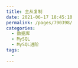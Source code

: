 ```yaml
---
title: 主从复制
date: 2021-06-17 18:45:10
permalink: /pages/790398/
categories:
  - 数据库
  - MySQL
  - MySQL进阶
tags:
  - 
---
```


